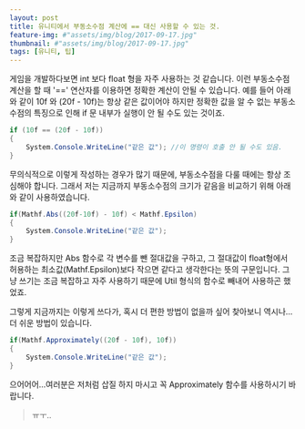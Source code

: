 ```yaml
---
layout: post
title: 유니티에서 부동소수점 계산에 == 대신 사용할 수 있는 것.
feature-img: #"assets/img/blog/2017-09-17.jpg"
thumbnail: #"assets/img/blog/2017-09-17.jpg"
tags: [유니티, 팁]
---
```


게임을 개발하다보면 int 보다 float 형을 자주 사용하는 것 같습니다. 이런 부동소수점 계산을 할 때 '==' 연산자를 이용하면 정확한 계산이 안될 수 있습니다. 예를 들어 아래와 같이 10f 와 (20f - 10f)는 항상 같은 값이어야 하지만 정확한 값을 알 수 없는 부동소수점의 특징으로 인해 if 문 내부가 실행이 안 될 수도 있는 것이죠.

~~~c#
if (10f == (20f - 10f))
{
    System.Console.WriteLine("같은 값"); //이 명령이 호출 안 될 수도 있음.
}
~~~

무의식적으로 이렇게 작성하는 경우가 많기 때문에, 부동소수점을 다룰 때에는 항상 조심해야 합니다. 그래서 저는 지금까지 부동소수점의 크기가 같음을 비교하기 위해 아래와 같이 사용하였습니다.

~~~c#
if(Mathf.Abs((20f-10f) - 10f) < Mathf.Epsilon)
{
    System.Console.WriteLine("같은 값");
}
~~~

조금 복잡하지만 Abs 함수로 각 변수를 뺀 절대값을 구하고, 그 절대값이 float형에서 허용하는 최소값(Mathf.Epsilon)보다 작으면 같다고 생각한다는 뜻의 구문입니다. 그냥 쓰기는 조금 복잡하고 자주 사용하기 때문에 Util 형식의 함수로 빼내어 사용하곤 했었죠.

그렇게 지금까지는 이렇게 쓰다가, 혹시 더 편한 방법이 없을까 싶어 찾아보니 역시나...더 쉬운 방법이 있습니다.

~~~c#
if(Mathf.Approximately((20f - 10f), 10f))
{
    System.Console.WriteLine("같은 값");
}
~~~~

으어어어...여러분은 저처럼 삽질 하지 마시고 꼭 Approximately 함수를 사용하시기 바랍니다.

> ㅠㅜ..